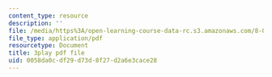 ```yaml
---
content_type: resource
description: ''
file: /media/https%3A/open-learning-course-data-rc.s3.amazonaws.com/8-01sc-classical-mechanics-fall-2016/0058da0cdf29d73d8f27d2a6e3cace28_-M8swpL-Ij8.pdf
file_type: application/pdf
resourcetype: Document
title: 3play pdf file
uid: 0058da0c-df29-d73d-8f27-d2a6e3cace28
---
```

